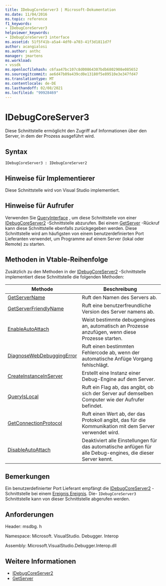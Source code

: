 ```yaml
---
title: IDebugCoreServer3 | Microsoft-Dokumentation
ms.date: 11/04/2016
ms.topic: reference
f1_keywords:
- IDebugCoreServer3
helpviewer_keywords:
- IDebugCoreServer3 interface
ms.assetid: 51f5f41b-a5a4-4df0-a703-41f3d1811d7f
author: acangialosi
ms.author: anthc
manager: jmartens
ms.workload:
- vssdk
ms.openlocfilehash: c6faa47bc107c8d00864307bdb6802908e085652
ms.sourcegitcommit: ae6d47b09a439cd0e13180f5e89510e3e347fd47
ms.translationtype: MT
ms.contentlocale: de-DE
ms.lasthandoff: 02/08/2021
ms.locfileid: "99928469"
---
```

# <a name="idebugcoreserver3"></a>IDebugCoreServer3
Diese Schnittstelle ermöglicht den Zugriff auf Informationen über den Server, in dem der Prozess ausgeführt wird.

## <a name="syntax"></a>Syntax

```
IDebugCoreServer3 : IDebugCoreServer2
```

## <a name="notes-for-implementers"></a>Hinweise für Implementierer
 Diese Schnittstelle wird von Visual Studio implementiert.

## <a name="notes-for-callers"></a>Hinweise für Aufrufer
 Verwenden Sie [QueryInterface](/cpp/atl/queryinterface) , um diese Schnittstelle von einer [IDebugCoreServer2](../../../extensibility/debugger/reference/idebugcoreserver2.md) -Schnittstelle abzurufen. Bei einem [GetServer](../../../extensibility/debugger/reference/idebugdefaultport2-getserver.md) -Rückruf kann diese Schnittstelle ebenfalls zurückgegeben werden. Diese Schnittstelle wird am häufigsten von einem benutzerdefinierten Port Lieferanten verwendet, um Programme auf einem Server (lokal oder Remote) zu starten.

## <a name="methods-in-vtable-order"></a>Methoden in Vtable-Reihenfolge
 Zusätzlich zu den Methoden in der [IDebugCoreServer2](../../../extensibility/debugger/reference/idebugcoreserver2.md) -Schnittstelle implementiert diese Schnittstelle die folgenden Methoden:

|Methode|Beschreibung|
|------------|-----------------|
|[GetServerName](../../../extensibility/debugger/reference/idebugcoreserver3-getservername.md)|Ruft den Namen des Servers ab.|
|[GetServerFriendlyName](../../../extensibility/debugger/reference/idebugcoreserver3-getserverfriendlyname.md)|Ruft eine benutzerfreundliche Version des Server namens ab.|
|[EnableAutoAttach](../../../extensibility/debugger/reference/idebugcoreserver3-enableautoattach.md)|Weist bestimmte debugengines an, automatisch an Prozesse anzufügen, wenn diese Prozesse starten.|
|[DiagnoseWebDebuggingError](../../../extensibility/debugger/reference/idebugcoreserver3-diagnosewebdebuggingerror.md)|Ruft einen bestimmten Fehlercode ab, wenn der automatische Anfüge Vorgang fehlschlägt.|
|[CreateInstanceInServer](../../../extensibility/debugger/reference/idebugcoreserver3-createinstanceinserver.md)|Erstellt eine Instanz einer Debug-Engine auf dem Server.|
|[QueryIsLocal](../../../extensibility/debugger/reference/idebugcoreserver3-queryislocal.md)|Ruft ein Flag ab, das angibt, ob sich der Server auf demselben Computer wie der Aufrufer befindet.|
|[GetConnectionProtocol](../../../extensibility/debugger/reference/idebugcoreserver3-getconnectionprotocol.md)|Ruft einen Wert ab, der das Protokoll angibt, das für die Kommunikation mit dem Server verwendet wird.|
|[DisableAutoAttach](../../../extensibility/debugger/reference/idebugcoreserver3-disableautoattach.md)|Deaktiviert alle Einstellungen für das automatische anfügen für alle Debug-engines, die dieser Server kennt.|

## <a name="remarks"></a>Bemerkungen
 Ein benutzerdefinierter Port Lieferant empfängt die [IDebugCoreServer2](../../../extensibility/debugger/reference/idebugcoreserver2.md) -Schnittstelle bei einem [Ereignis Ereignis](../../../extensibility/debugger/reference/idebugportevents2-event.md). Die- `IDebugCoreServer3` Schnittstelle kann von dieser Schnittstelle abgerufen werden.

## <a name="requirements"></a>Anforderungen
 Header: msdbg. h

 Namespace: Microsoft. VisualStudio. Debugger. Interop

 Assembly: Microsoft.VisualStudio.Debugger.Interop.dll

## <a name="see-also"></a>Weitere Informationen
- [IDebugCoreServer2](../../../extensibility/debugger/reference/idebugcoreserver2.md)
- [GetServer](../../../extensibility/debugger/reference/idebugdefaultport2-getserver.md)
